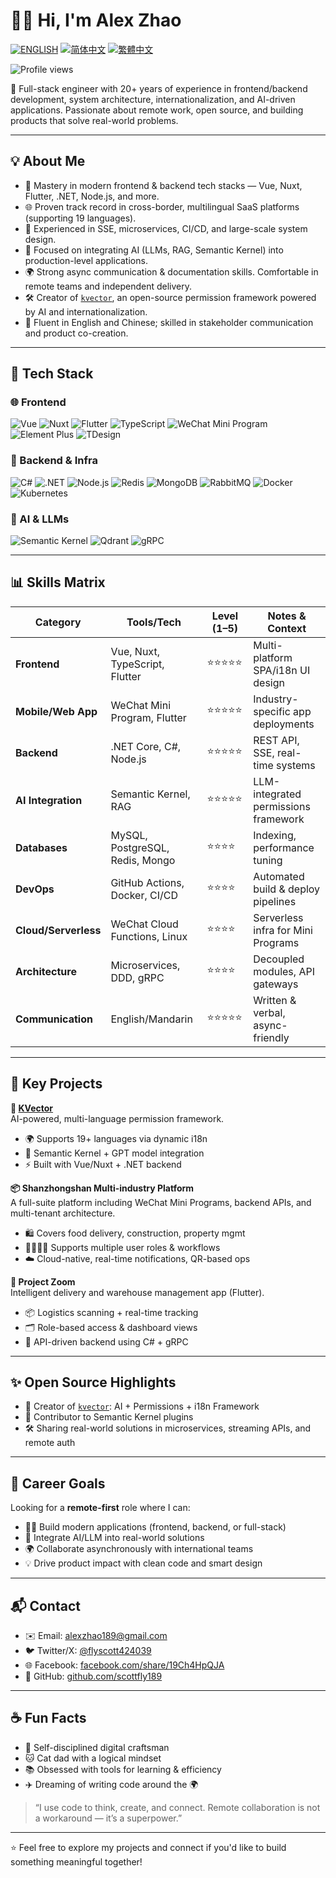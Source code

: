 # 👨‍💻 Hi, I'm Alex Zhao

[![ENGLISH](https://img.shields.io/badge/ENGLISH-blue?style=for-the-badge)](README.md)
[![简体中文](https://img.shields.io/badge/简体中文-red?style=for-the-badge)](README_cn.md)
[![繁體中文](https://img.shields.io/badge/繁體中文-green?style=for-the-badge)](README_tw.md)

![Profile views](https://komarev.com/ghpvc/?username=scottfly189&style=flat-square)

🚀 Full-stack engineer with 20+ years of experience in frontend/backend development, system architecture, internationalization, and AI-driven applications. Passionate about remote work, open source, and building products that solve real-world problems.  

---

## 💡 About Me

- 🧠 Mastery in modern frontend & backend tech stacks — Vue, Nuxt, Flutter, .NET, Node.js, and more.
- 🌐 Proven track record in cross-border, multilingual SaaS platforms (supporting 19 languages).
- 🔧 Experienced in SSE, microservices, CI/CD, and large-scale system design.
- 🤖 Focused on integrating AI (LLMs, RAG, Semantic Kernel) into production-level applications.
- 🌍 Strong async communication & documentation skills. Comfortable in remote teams and independent delivery.
- 🛠 Creator of [`kvector`](https://github.com/scottfly189/kvector), an open-source permission framework powered by AI and internationalization.  
- 💬 Fluent in English and Chinese; skilled in stakeholder communication and product co-creation.

---

## 🧰 Tech Stack

### 🌐 Frontend

![Vue](https://img.shields.io/badge/Vue-4FC08D?logo=vue.js&logoColor=white&style=flat-square)
![Nuxt](https://img.shields.io/badge/Nuxt-00DC82?logo=nuxt.js&logoColor=white&style=flat-square)
![Flutter](https://img.shields.io/badge/Flutter-02569B?logo=flutter&logoColor=white&style=flat-square)
![TypeScript](https://img.shields.io/badge/TypeScript-3178C6?logo=typescript&logoColor=white&style=flat-square)
![WeChat Mini Program](https://img.shields.io/badge/WeChat_Mini_Program-07C160?logo=wechat&logoColor=white&style=flat-square)
![Element Plus](https://img.shields.io/badge/Element_Plus-409EFF?style=flat-square)
![TDesign](https://img.shields.io/badge/TDesign-0052D9?style=flat-square)

### 🔧 Backend & Infra

![C#](https://img.shields.io/badge/CSharp-239120?logo=csharp&logoColor=white&style=flat-square)
![.NET](https://img.shields.io/badge/.NET_Core-512BD4?logo=.net&logoColor=white&style=flat-square)
![Node.js](https://img.shields.io/badge/Node.js-339933?logo=node.js&logoColor=white&style=flat-square)
![Redis](https://img.shields.io/badge/Redis-DC382D?logo=redis&logoColor=white&style=flat-square)
![MongoDB](https://img.shields.io/badge/MongoDB-47A248?logo=mongodb&logoColor=white&style=flat-square)
![RabbitMQ](https://img.shields.io/badge/RabbitMQ-FF6600?logo=rabbitmq&logoColor=white&style=flat-square)
![Docker](https://img.shields.io/badge/Docker-2496ED?logo=docker&logoColor=white&style=flat-square)
![Kubernetes](https://img.shields.io/badge/Kubernetes-326CE5?logo=kubernetes&logoColor=white&style=flat-square)

### 🤖 AI & LLMs

![Semantic Kernel](https://img.shields.io/badge/Semantic_Kernel-0078D4?logo=microsoft&logoColor=white&style=flat-square)
![Qdrant](https://img.shields.io/badge/Qdrant-000000?style=flat-square)
![gRPC](https://img.shields.io/badge/gRPC-4285F4?logo=google&logoColor=white&style=flat-square)

---

## 📊 Skills Matrix

| Category            | Tools/Tech                        | Level (1–5) | Notes & Context |
|---------------------|----------------------------------|-------------|------------------|
| **Frontend**        | Vue, Nuxt, TypeScript, Flutter   | ⭐⭐⭐⭐⭐      | Multi-platform SPA/i18n UI design |
| **Mobile/Web App**  | WeChat Mini Program, Flutter     | ⭐⭐⭐⭐⭐      | Industry-specific app deployments |
| **Backend**         | .NET Core, C#, Node.js           | ⭐⭐⭐⭐⭐      | REST API, SSE, real-time systems |
| **AI Integration**  | Semantic Kernel, RAG             | ⭐⭐⭐⭐⭐      | LLM-integrated permissions framework |
| **Databases**       | MySQL, PostgreSQL, Redis, Mongo  | ⭐⭐⭐⭐       | Indexing, performance tuning |
| **DevOps**          | GitHub Actions, Docker, CI/CD    | ⭐⭐⭐⭐       | Automated build & deploy pipelines |
| **Cloud/Serverless**| WeChat Cloud Functions, Linux    | ⭐⭐⭐⭐       | Serverless infra for Mini Programs |
| **Architecture**    | Microservices, DDD, gRPC         | ⭐⭐⭐⭐       | Decoupled modules, API gateways |
| **Communication**   | English/Mandarin                 | ⭐⭐⭐⭐⭐      | Written & verbal, async-friendly |

---

## 🧪 Key Projects

**🔐 [KVector](https://github.com/scottfly189/kvector)**  
AI-powered, multi-language permission framework.  
- 🌍 Supports 19+ languages via dynamic i18n  
- 🤖 Semantic Kernel + GPT model integration  
- ⚡ Built with Vue/Nuxt + .NET backend  

**📦 Shanzhongshan Multi-industry Platform**  
A full-suite platform including WeChat Mini Programs, backend APIs, and multi-tenant architecture.  
- 🛍️ Covers food delivery, construction, property mgmt  
- 👨‍👩‍👧‍👦 Supports multiple user roles & workflows  
- ☁️ Cloud-native, real-time notifications, QR-based ops  

**🚀 Project Zoom**  
Intelligent delivery and warehouse management app (Flutter).  
- 📦 Logistics scanning + real-time tracking  
- 🗂 Role-based access & dashboard views  
- 🔗 API-driven backend using C# + gRPC

---

## ✨ Open Source Highlights

- 🧠 Creator of [`kvector`](https://github.com/scottfly189/kvector): AI + Permissions + i18n Framework  
- 🔧 Contributor to Semantic Kernel plugins  
- 🛠 Sharing real-world solutions in microservices, streaming APIs, and remote auth

---

## 🎯 Career Goals

Looking for a **remote-first** role where I can:

- 🧑‍💻 Build modern applications (frontend, backend, or full-stack)
- 🤖 Integrate AI/LLM into real-world solutions
- 🌍 Collaborate asynchronously with international teams
- 💡 Drive product impact with clean code and smart design

---

## 📬 Contact

- ✉️ Email: alexzhao189@gmail.com  
- 🐦 Twitter/X: [@flyscott424039](https://x.com/flyscott424039)  
- 🌐 Facebook: [facebook.com/share/19Ch4HpQJA](https://www.facebook.com/share/19Ch4HpQJA/?mibextid=qi2Omg)  
- 🔗 GitHub: [github.com/scottfly189](https://github.com/scottfly189)

---

## ☕ Fun Facts

- 🧘 Self-disciplined digital craftsman  
- 🐱 Cat dad with a logical mindset  
- 📚 Obsessed with tools for learning & efficiency  
- ✈️ Dreaming of writing code around the 🌍

> “I use code to think, create, and connect. Remote collaboration is not a workaround — it’s a superpower.”  

---

⭐️ Feel free to explore my projects and connect if you'd like to build something meaningful together!
